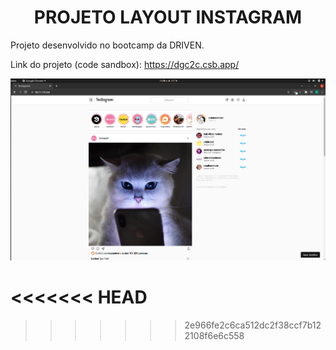 # <h1 style="text-align:center"><b>PROJETO LAYOUT INSTAGRAM</b></h1>

Projeto desenvolvido no bootcamp da DRIVEN.

Link do projeto (code sandbox): https://dgc2c.csb.app/

<img src="img/print1-site.png" />

<<<<<<< HEAD
=======


>>>>>>> 2e966fe2c6ca512dc2f38ccf7b122108f6e6c558
